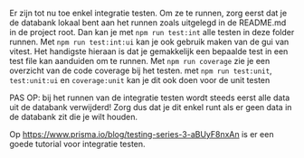 Er zijn tot nu toe enkel integratie testen.
Om ze te runnen, zorg eerst dat je de databank lokaal bent aan het runnen zoals uitgelegd in de README.md in de project root.
Dan kan je met `npm run test:int` alle testen in deze folder runnen.
Met `npm run test:int:ui` kan je ook gebruik maken van de gui van vitest. Het handigste hieraan is dat je gemakkelijk een bepaalde test in een test file kan aanduiden om te runnen.
Met `npm run coverage` zie je een overzicht van de code coverage bij het testen.
met `npm run test:unit`, `test:unit:ui` en `coverage:unit` kan je dit ook doen voor de unit testen 

PAS OP: bij het runnen van de integratie testen wordt steeds eerst alle data uit de databank verwijderd!
Zorg dus dat je dit enkel runt als er geen data in de databank zit die je wilt houden.

Op https://www.prisma.io/blog/testing-series-3-aBUyF8nxAn is er een goede tutorial voor integratie testen.
